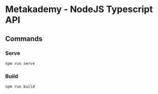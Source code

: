 # Metakademy - NodeJS Typescript API 

## Commands

### Serve

`npm run serve`

### Build

`npm run build`